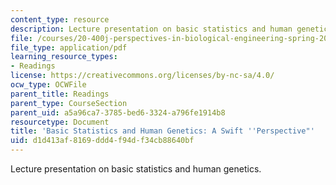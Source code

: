 ```yaml
---
content_type: resource
description: Lecture presentation on basic statistics and human genetics.
file: /courses/20-400j-perspectives-in-biological-engineering-spring-2006/d1d413af8169ddd4f94df34cb88640bf_20_400_statgen_.pdf
file_type: application/pdf
learning_resource_types:
- Readings
license: https://creativecommons.org/licenses/by-nc-sa/4.0/
ocw_type: OCWFile
parent_title: Readings
parent_type: CourseSection
parent_uid: a5a96ca7-3785-bed6-3324-a796fe1914b8
resourcetype: Document
title: 'Basic Statistics and Human Genetics: A Swift ''Perspective"'
uid: d1d413af-8169-ddd4-f94d-f34cb88640bf
---
```

Lecture presentation on basic statistics and human genetics.